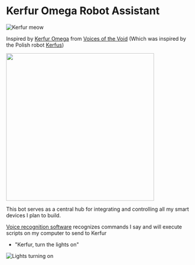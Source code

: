 # Kerfur Omega Robot Assistant
![Kerfur meow]()

Inspired by [Kerfur Omega](https://voicesofthevoid.wiki.gg/wiki/Kerfur-Omega) from [Voices of the Void](https://mrdrnose.itch.io/votv) (Which was inspired by the Polish robot [Kerfus](https://en.wikipedia.org/wiki/Kerfu%C5%9B))

<img src="https://github.com/Git-baid/Kerfus/blob/main/votv-kerfus.gif" width = 400>

This bot serves as a central hub for integrating and controlling all my smart devices I plan to build.

[Voice recognition software](https://voiceattack.com/) recognizes commands I say and will execute scripts on my computer to send to Kerfur
- "Kerfur, turn the lights on"

![Lights turning on]()

